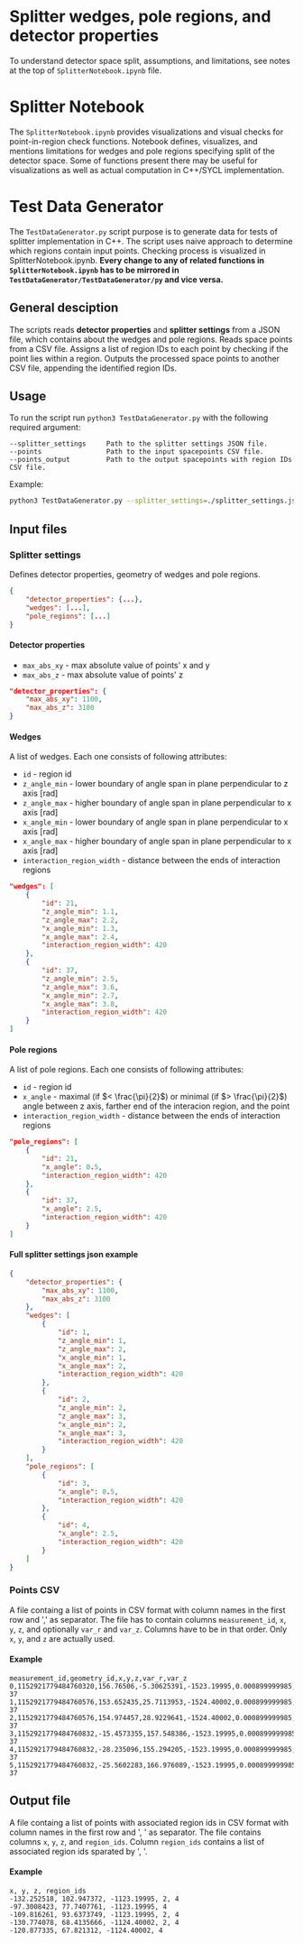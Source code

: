 
# Splitter wedges, pole regions, and detector properties
To understand detector space split, assumptions, and limitations, see notes at the top of `SplitterNotebook.ipynb` file.


# Splitter Notebook
The `SplitterNotebook.ipynb` provides visualizations and visual checks for point-in-region check functions. Notebook defines, visualizes, and mentions limitations for wedges and pole regions specifying split of the detector space. Some of functions present there may be useful for visualizations as well as actual computation in C++/SYCL implementation.


# Test Data Generator
The `TestDataGenerator.py` script purpose is to generate data for tests of splitter implementation in C++. The script uses naive approach to determine which regions contain input points. Checking process is visualized in SplitterNotebook.ipynb. **Every change to any of related functions in `SplitterNotebook.ipynb` has to be mirrored in `TestDataGenerator/TestDataGenerator/py` and vice versa.**

## General desciption
The scripts reads **detector properties** and **splitter settings** from a JSON file, which contains about the wedges and pole regions. Reads space points from a CSV file. Assigns a list of region IDs to each point by checking if the point lies within a region. Outputs the processed space points to another CSV file, appending the identified region IDs.

## Usage
To run the script run `python3 TestDataGenerator.py` with the following required argument:
```
--splitter_settings     Path to the splitter settings JSON file.
--points                Path to the input spacepoints CSV file.
--points_output         Path to the output spacepoints with region IDs CSV file.
```

Example:
```bash
python3 TestDataGenerator.py --splitter_settings=./splitter_settings.json --points=./event0000-spacepoint.csv --points_output=./event0000-spacepoint-with-region-ids.csv
```

## Input files
### Splitter settings
Defines detector properties, geometry of wedges and pole regions.
```json
{
    "detector_properties": {...},
    "wedges": [...],
    "pole_regions": [...]
}
```

#### Detector properties
* `max_abs_xy` - max absolute value of points' x and y
* `max_abs_z` - max absolute value of points' z
```json
"detector_properties": {
    "max_abs_xy": 1100,
    "max_abs_z": 3100
}
```

#### Wedges
A list of wedges. Each one consists of following attributes:
* `id` - region id
* `z_angle_min` - lower boundary of angle span in plane perpendicular to z axis [rad]
* `z_angle_max` - higher boundary of angle span in plane perpendicular to x axis [rad]
* `x_angle_min` - lower boundary of angle span in plane perpendicular to x axis [rad]
* `x_angle_max` - higher boundary of angle span in plane perpendicular to x axis [rad]
* `interaction_region_width` - distance between the ends of interaction regions
```json
"wedges": [
    {
        "id": 21,
        "z_angle_min": 1.1,
        "z_angle_max": 2.2,
        "x_angle_min": 1.3,
        "x_angle_max": 2.4,
        "interaction_region_width": 420
    },
    {
        "id": 37,
        "z_angle_min": 2.5,
        "z_angle_max": 3.6,
        "x_angle_min": 2.7,
        "x_angle_max": 3.8,
        "interaction_region_width": 420
    }
]
```

#### Pole regions
A list of pole regions. Each one consists of following attributes:
* `id` - region id
* `x_angle` - maximal (if $< \frac{\pi}{2}$) or minimal (if $> \frac{\pi}{2}$) angle between z axis, farther end of the interacion region, and the point
* `interaction_region_width` - distance between the ends of interaction regions
```json
"pole_regions": [
    {
        "id": 21,
        "x_angle": 0.5,
        "interaction_region_width": 420
    },
    {
        "id": 37,
        "x_angle": 2.5,
        "interaction_region_width": 420
    }
]
```

#### Full splitter settings json example
```json
{
    "detector_properties": {
        "max_abs_xy": 1100,
        "max_abs_z": 3100
    },
    "wedges": [
        {
            "id": 1,
            "z_angle_min": 1,
            "z_angle_max": 2,
            "x_angle_min": 1,
            "x_angle_max": 2,
            "interaction_region_width": 420
        },
        {
            "id": 2,
            "z_angle_min": 2,
            "z_angle_max": 3,
            "x_angle_min": 2,
            "x_angle_max": 3,
            "interaction_region_width": 420
        }
    ],
    "pole_regions": [
        {
            "id": 3,
            "x_angle": 0.5,
            "interaction_region_width": 420
        },
        {
            "id": 4,
            "x_angle": 2.5,
            "interaction_region_width": 420
        }
    ]
}
```

### Points CSV
A file containg a list of points in CSV format with column names in the first row and ',' as separator. The file has to contain columns `measurement_id`, `x`, `y`, `z`, and optionally `var_r` and `var_z`. Columns have to be in that order. Only `x`, `y`, and `z` are actually used.

#### Example
```csv
measurement_id,geometry_id,x,y,z,var_r,var_z
0,1152921779484760320,156.76506,-5.30625391,-1523.19995,0.000899999985,8.43614858e-37
1,1152921779484760576,153.652435,25.7113953,-1524.40002,0.000899999985,8.43614858e-37
2,1152921779484760576,154.974457,28.9229641,-1524.40002,0.000899999985,8.43614858e-37
3,1152921779484760832,-15.4573355,157.548386,-1523.19995,0.000899999985,8.43614858e-37
4,1152921779484760832,-28.235096,155.294205,-1523.19995,0.000899999985,8.43614858e-37
5,1152921779484760832,-25.5602283,166.976089,-1523.19995,0.000899999985,8.43614858e-37
```

## Output file
A file containg a list of points with associated region ids in CSV format with column names in the first row and ', ' as separator. The file contains columns `x`, `y`, `z`, and `region_ids`. Column `region_ids` contains a list of associated region ids sparated by ', '.

#### Example
```csv
x, y, z, region_ids
-132.252518, 102.947372, -1123.19995, 2, 4
-97.3008423, 77.7407761, -1123.19995, 4
-109.816261, 93.6373749, -1123.19995, 2, 4
-130.774078, 68.4135666, -1124.40002, 2, 4
-120.877335, 67.821312, -1124.40002, 4
```